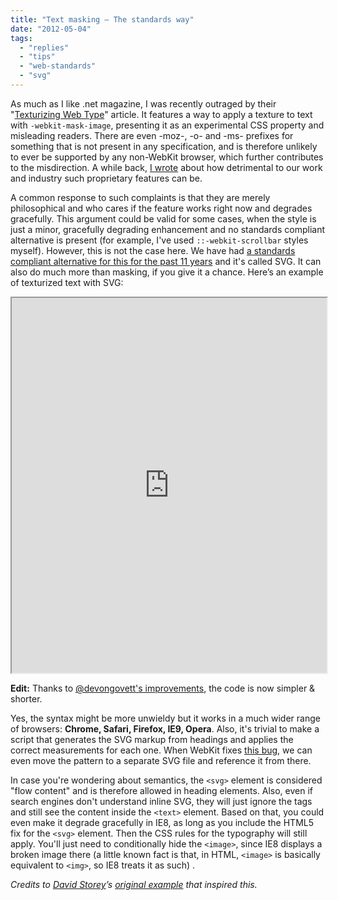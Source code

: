 ```yaml
---
title: "Text masking — The standards way"
date: "2012-05-04"
tags:
  - "replies"
  - "tips"
  - "web-standards"
  - "svg"
---
```


As much as I like .net magazine, I was recently outraged by their "[Texturizing Web Type](http://www.netmagazine.com/tutorials/texturise-web-type-css)" article. It features a way to apply a texture to text with `-webkit-mask-image`, presenting it as an experimental CSS property and misleading readers. There are even -moz-, -o- and -ms- prefixes for something that is not present in any specification, and is therefore unlikely to ever be supported by any non-WebKit browser, which further contributes to the misdirection. A while back, [I wrote](http://www.alistapart.com/articles/every-time-you-call-a-proprietary-feature-css3-a-kitten-dies/) about how detrimental to our work and industry such proprietary features can be.

A common response to such complaints is that they are merely philosophical and who cares if the feature works right now and degrades gracefully. This argument could be valid for some cases, when the style is just a minor, gracefully degrading enhancement and no standards compliant alternative is present (for example, I've used `::-webkit-scrollbar` styles myself). However, this is not the case here. We have had [a standards compliant alternative for this for the past 11 years](http://www.w3.org/TR/2001/WD-SVG11-20011030/ "Warning: This is a very early version of the SVG 1.1 spec. For reference, use the latest one.") and it's called SVG. It can also do much more than masking, if you give it a chance. Here’s an example of texturized text with SVG:

<iframe style="width: 100%; height: 600px;" src="http://dabblet.com/gist/2594420" width="320" height="240"></iframe>

**Edit:** Thanks to [@devongovett's improvements](https://twitter.com/devongovett/status/198513261333848064), the code is now simpler & shorter.

Yes, the syntax might be more unwieldy but it works in a much wider range of browsers: **Chrome, Safari, Firefox, IE9, Opera**. Also, it's trivial to make a script that generates the SVG markup from headings and applies the correct measurements for each one. When WebKit fixes [this bug](https://bugs.webkit.org/show_bug.cgi?id=65344), we can even move the pattern to a separate SVG file and reference it from there.

In case you're wondering about semantics, the `<svg>` element is considered "flow content" and is therefore allowed in heading elements. Also, even if search engines don't understand inline SVG, they will just ignore the tags and still see the content inside the `<text>` element. Based on that, you could even make it degrade gracefully in IE8, as long as you include the HTML5 fix for the `<svg>` element. Then the CSS rules for the typography will still apply. You'll just need to conditionally hide the `<image>`, since IE8 displays a broken image there (a little known fact is that, in HTML, `<image>` is basically equivalent to `<img>`, so IE8 treats it as such) .

_Credits to [David Storey](https://twitter.com/dstorey)’s [original example](http://my.opera.com/dstorey/blog/using-svg-masks-for-cut-out-text-effects) that inspired this._
